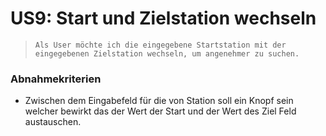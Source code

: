 # US9: Start und Zielstation wechseln

> `Als User möchte ich die eingegebene Startstation mit der eingegebenen Zielstation wechseln, um angenehmer zu suchen.`

### Abnahmekriterien

* Zwischen dem Eingabefeld für die von Station soll ein Knopf sein welcher bewirkt das der Wert der Start und der Wert des Ziel Feld austauschen.
